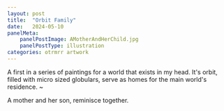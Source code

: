 ```yaml
---
layout: post
title:  "Orbit Family"
date:   2024-05-10
panelMeta:
    panelPostImage: AMotherAndHerChild.jpg
    panelPostType: illustration
categories: otrmrr artwork
---
```


A first in a series of paintings for a world that exists in my head. It's orbit, filled with micro sized globulars, serve as homes for the main world's residence.
~

A mother and her son, reminisce together.

